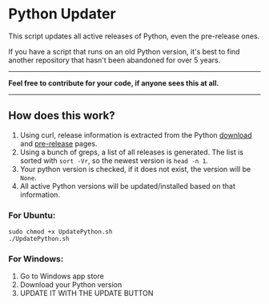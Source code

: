 # Python Updater

This script updates all active releases of Python, even the pre-release ones.

If you have a script that runs on an old Python version, it's best to find another repository that hasn't been abandoned for over 5 years.

---
**Feel free to contribute for your code, if anyone sees this at all.**

---

## How does this work?
1. Using curl, release information is extracted from the Python [download](https://www.python.org/downloads/) and [pre-release](https://www.python.org/download/pre-releases/) pages.
2. Using a bunch of greps, a list of all releases is generated. The list is sorted with `sort -Vr`, so the newest version is `head -n 1`.
3. Your python version is checked, if it does not exist, the version will be `None`.
4. All active Python versions will be updated/installed based on that information.

### For Ubuntu:
```shell
sudo chmod +x UpdatePython.sh
./UpdatePython.sh
```

### For Windows:
1. Go to Windows app store
2. Download your Python version
3. UPDATE IT WITH THE UPDATE BUTTON